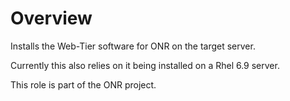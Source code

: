 # Overview

Installs the Web-Tier software for ONR on the target server.

Currently this also relies on it being installed on a Rhel 6.9 server.

This role is part of the ONR project.
